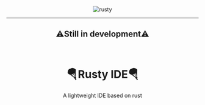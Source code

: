 <div align="center">

  ![rusty](src/rusty.ico)

  ---

  <h2>⚠️Still in development⚠️</h2>
  
  <br>

  <h1>🪂 Rusty IDE🪂</h1>
  <p>A lightweight IDE based on rust</p>
</div>

<br>
